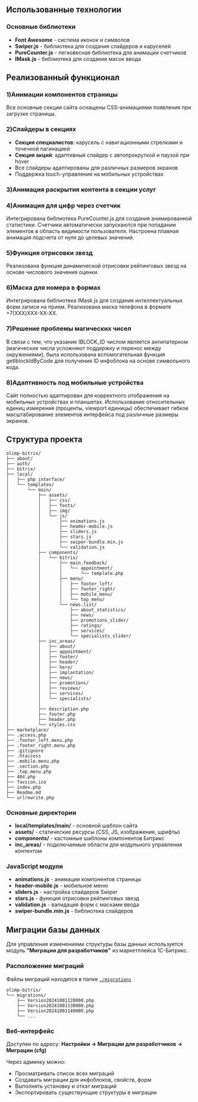 ## Использованные технологии

### Основные библиотеки

- **Font Awesome** - система иконок и символов
- **Swiper.js** - библиотека для создания слайдеров и каруселей
- **PureCounter.js** - легковесная библиотека для анимации счетчиков
- **IMask.js** - библиотека для создания масок ввода

## Реализованный функционал

### 1)Анимации компонентов страницы

Все основные секции сайта оснащены CSS-анимациями появления при загрузке страницы.

### 2)Слайдеры в секциях

- **Секция специалистов**: карусель с навигационными стрелками и точечной пагинацией
- **Секция акций**: адаптивный слайдер с автопрокруткой и паузой при hover
- Все слайдеры адаптированы для различных размеров экранов
- Поддержка touch-управления на мобильных устройствах

### 3)Анимация раскрытия контента в секции услуг

### 4)Анимация для цифр через счетчик

Интегрирована библиотека PureCounter.js для создания анимированной статистики. Счетчики автоматически запускаются при попадании элементов в область видимости пользователя. Настроена плавная анимация подсчета от нуля до целевых значений.

### 5)Функция отрисовки звезд

Реализована функция динамической отрисовки рейтинговых звезд на основе числового значения оценки.

### 6)Маска для номера в формах

Интегрирована библиотека IMask.js для создания интеллектуальных форм записи на прием. Реализована маска телефона в формате +7(XXX)XXX-XX-XX.

### 7)Решение проблемы магических чисел

В связи с тем, что указание IBLOCK_ID числом является антипатерном (магические числа усложняют поддержку и перенос между окружениями), была использована вспомогательная функция getIblockIdByCode для получения ID инфоблока на основе символьного кода.

### 8)Адаптивность под мобильные устройства
Сайт полностью адаптирован для корректного отображения на мобильных устройствах и планшетах. Использование относительных единиц измерения (проценты, viewport единицы) обеспечивает гибкое масштабирование элементов интерфейса под различные размеры экранов.

## Структура проекта

```
olimp-bitrix/
├── about/
├── auth/
├── bitrix/
├── local/
│   ├── php_interface/
│   └── templates/
│       └── main/
│           ├── assets/
│           │   ├── css/
│           │   ├── fonts/
│           │   ├── img/
│           │   └── js/
│           │       ├── animations.js
│           │       ├── header-mobile.js
│           │       ├── sliders.js
│           │       ├── stars.js
│           │       ├── swiper-bundle.min.js
│           │       └── validation.js
│           ├── components/
│           │   └── bitrix/
│           │       ├── main.feedback/
│           │       │   └── appointment/
│           │       │       └── template.php
│           │       ├── menu/
│           │       │   ├── footer_left/
│           │       │   ├── footer_right/
│           │       │   ├── mobile_menu/
│           │       │   └── top_menu/
│           │       └── news.list/
│           │           ├── about_statistics/
│           │           ├── news/
│           │           ├── promotions_slider/
│           │           ├── ratings/
│           │           ├── services/
│           │           └── specialists_slider/
│           ├── inc_areas/
│           │   ├── about/
│           │   ├── appointment/
│           │   ├── footer/
│           │   ├── header/
│           │   ├── hero/
│           │   ├── implantation/
│           │   ├── news/
│           │   ├── promotions/
│           │   ├── reviews/
│           │   ├── services/
│           │   └── specialists/
│           │   
│           ├── description.php
│           ├── footer.php
│           ├── header.php
│           └── styles.css
├── marketplace/
├── .access.php
├── .footer_left.menu.php
├── .footer_right.menu.php
├── .gitignore
├── .htaccess
├── .mobile.menu.php
├── .section.php
├── .top.menu.php
├── 404.php
├── favicon.ico
├── index.php
├── Readme.md
└── urlrewrite.php
```

### Основные директории

- **local/templates/main/** - основной шаблон сайта
- **assets/** - статические ресурсы (CSS, JS, изображения, шрифты)
- **components/** - кастомные шаблоны компонентов Битрикс
- **inc_areas/** - подключаемые области для модульного управления контентом

### JavaScript модули

- **animations.js** - анимации компонентов страницы
- **header-mobile.js** - мобильное меню
- **sliders.js** - настройка слайдеров Swiper
- **stars.js** - функция отрисовки рейтинговых звезд
- **validation.js** - валидация форм с масками ввода
- **swiper-bundle.min.js** - библиотека слайдеров

## Миграции базы данных

Для управления изменениями структуры базы данных используется модуль **"Миграции для разработчиков"** из маркетплейса 1С-Битрикс.

### Расположение миграций

Файлы миграций находятся в папке [`./migrations`](./migrations/)

```
olimp-bitrix/
└── migrations/                    
    ├── Version20241001120000.php  
    ├── Version20241001130000.php  
    ├── Version20241001140000.php  
    └── ...
```
### Веб-интерфейс

Доступен по адресу: **Настройки → Миграции для разработчиков → Миграции (cfg)**

Через админку можно:
- Просматривать список всех миграций
- Создавать миграции для инфоблоков, свойств, форм
- Выполнять установку и откат миграций
- Экспортировать существующие структуры в миграции
